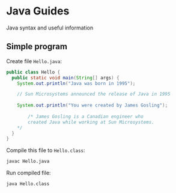 # Java Guides
Java syntax and useful information

## Simple program

Create file `Hello.java`:

```java
public class Hello {
  public static void main(String[] args) {
    System.out.println("Java was born in 1995");

    // Sun Microsystems announced the release of Java in 1995
    
    System.out.println("You were created by James Gosling");
    
		/* James Gosling is a Canadian engineer who 
		created Java while working at Sun Microsystems.
    */
  }
} 
```
Compile this file to `Hello.class`:

```bash
javac Hello.java
```

Run compiled file:

```bash
java Hello.class
```
